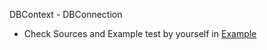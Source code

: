 DBContext - DBConnection
- Check Sources and Example test by yourself in [Example](https://github.com/ZerOWL1/CSharp/blob/main/C%23/Self%20Educated/ASP%20.NET%20Core%20MVC/ASP%20.NET/DBContext/DAL%20Data%20Example.rar)
